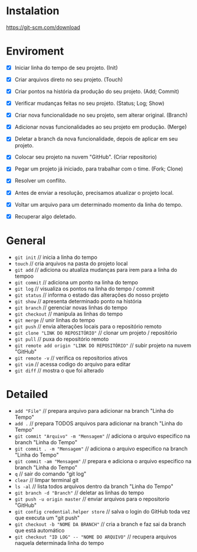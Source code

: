 # Instalation
https://git-scm.com/download

# Enviroment
- [x] Iniciar linha do tempo de seu projeto. (Init)

- [x] Criar arquivos direto no seu projeto. (Touch)

- [x] Criar pontos na história da produção do seu projeto. (Add; Commit)

- [x] Verificar mudanças feitas no seu projeto. (Status; Log; Show)

- [x] Criar nova funcionalidade no seu projeto, sem alterar original. (Branch)

- [x] Adicionar novas funcionalidades ao seu projeto em produção. (Merge)

- [x] Deletar a branch da nova funcionalidade, depois de aplicar em seu projeto.

- [x] Colocar seu projeto na nuvem "GitHub". (Criar repositorio)

- [x] Pegar um projeto já iniciado, para trabalhar com o time. (Fork; Clone)

- [x] Resolver um conflito.

- [x] Antes de enviar a resolução, precisamos atualizar o projeto local.

- [x] Voltar um arquivo para um determinado momento da linha do tempo.

- [x] Recuperar algo deletado.


# General
- `git init` // inicia a linha do tempo
- `touch` // cria arquivos na pasta do projeto local
- `git add` // adiciona ou atualiza mudanças para irem para a linha do tempoo
- `git commit` // adiciona um ponto na linha do tempo
- `git log` // visualiza os pontos na linha do tempo / commit
- `git status` // informa o estado das alterações do nosso projeto
- `git show` // apresenta determinado ponto na história
- `git branch` // gerenciar novas linhas do tempo
- `git checkout` // manipula as linhas do tempo
- `git merge` // unir linhas do tempo
- `git push` // envia alterações locais para o repositório remoto
- `git clone "LINK DO REPOSITÓRIO"` // clonar um projeto / repositório
- `git pull` // puxa do repositório remoto
- `git remote add origin "LINK DO REPOSITÓRIO"` // subir projeto na nuvem "GitHub"
- `git remote -v` // verifica os repositorios ativos
- `git vim` // acessa codigo do arquivo para editar
- `git diff` // mostra o que foi alterado

# Detailed
- `add "File"` // prepara arquivo para adicionar na branch "Linha do Tempo"
- `add .` // prepara TODOS arquivos para adicionar na branch "Linha do Tempo"
- `git commit "Arquivo" -m "Mensagem"` // adiciona o arquivo especifico na branch "Linha do Tempo"
- `git commit . -m "Mensagem"` // adiciona o arquivo especifico na branch "Linha do Tempo"
- `git commit -am "Mensagem"` // prepara e adiciona o arquivo especifico na branch "Linha do Tempo"
- `q` // sair do comando "git log"
- `clear` // limpar terminal git
- `ls -al` // lista todos arquivos dentro da branch "Linha do Tempo"
- `git branch -d "Branch"` // deletar as linhas do tempo
- `git push -u origin master` // enviar arquivos para o repositorio "GitHub"
- `git config credential.helper store` // salva o login do GitHub toda vez que executa um "git push"
- `git checkout -b "NOME DA BRANCH"` // cria a branch e faz sai da branch que está automático
- `git checkout "ID LOG" -- "NOME DO ARQUIVO"` // recupera arquivos naquela determinada linha do tempo